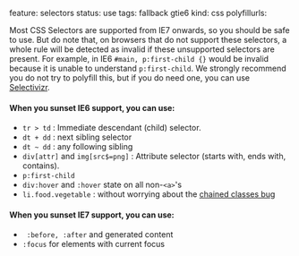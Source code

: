 feature: selectors
status: use
tags: fallback gtie6
kind: css
polyfillurls:

Most CSS Selectors are supported from IE7 onwards, so you should be safe to use. But do note that, on browsers that do not support these selectors, a whole rule will be detected as invalid if these unsupported selectors are present. For example, in IE6 `#main, p:first-child {}` would be invalid because it is unable to understand `p:first-child`. We strongly recommend you do not try to polyfill this, but if you do need one, you can use [Selectivizr](http://selectivizr.com/).

#### When you sunset IE6 support, you can use:

* `tr > td` : Immediate descendant (child) selector.
* `dt + dd` : next sibling selector
* `dt ~ dd` : any following sibling
* `div[attr]` and `img[src$=png]` : Attribute selector (starts with, ends with, contains).
* `p:first-child` 
* `div:hover` and `:hover` state on all non-`<a>`'s
* `li.food.vegetable` : without worrying about the [chained classes bug](http://paulirish.com/2008/the-two-css-selector-bugs-in-ie6/)


#### When you sunset IE7 support, you can use:

* ` :before, :after` and generated content
* `:focus` for elements with current focus

<!-- 

Resources:

* http://coding.smashingmagazine.com/2009/10/14/css-differences-in-internet-explorer-6-7-and-8/
* http://www.bennadel.com/blog/2306-What-CSS-Properties-Are-Supported-When-You-Drop-IE6-Support.htm
* http://analogysoft.com/learning/ui-hulk-out/#beyondie6
* http://msdn.microsoft.com/en-us/library/cc351024(v=vs.85).aspx#selectors  

	[].forEach.call( document.querySelectorAll('td'), function(elem){ 
	  if (elem.innerText.trim() == 'No') elem.style.backgroundColor = 'red';
	  if (elem.innerText.trim() == 'Yes') elem.style.backgroundColor = 'green';
	});

-->